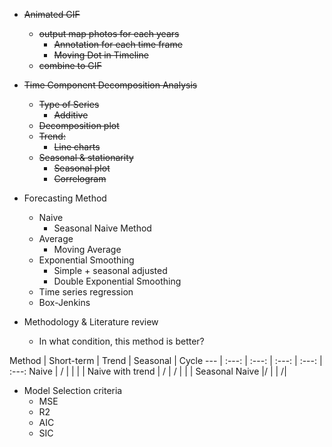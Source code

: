 - ~~Animated GIF~~
  - ~~output map photos for each years~~
    - ~~Annotation for each time frame~~
    - ~~Moving Dot in Timeline~~
  - ~~combine to GIF~~

- ~~Time Component Decomposition Analysis~~
  - ~~Type of Series~~
    - ~~Additive~~
  - ~~Decomposition plot~~
  - ~~Trend:~~
    - ~~Line charts~~
  - ~~Seasonal & stationarity~~
    - ~~Seasonal plot~~
    - ~~Correlogram~~

- Forecasting Method
  - Naive
    - Seasonal Naive Method
  - Average
    - Moving Average
  - Exponential Smoothing
    - Simple + seasonal adjusted
    - Double Exponential Smoothing
  - Time series regression
  - Box-Jenkins

- Methodology & Literature review
  - In what condition, this method is better?  

Method | Short-term | Trend | Seasonal | Cycle
--- | :---: | :---: | :---: | :---: | :---:
Naive | / | | | |
Naive with trend | / | / | | |
Seasonal Naive |/ | | /|

- Model Selection criteria
  - MSE
  - R2
  - AIC
  - SIC